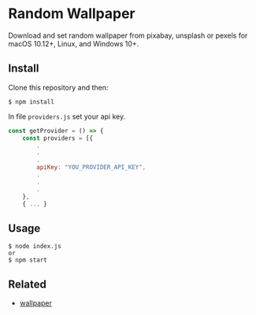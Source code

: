 # Random Wallpaper
Download and set random wallpaper from pixabay, unsplash or pexels for macOS 10.12+, Linux, and Windows 10+.

## Install
Clone this repository and then:
```
$ npm install
```

In file `providers.js` set your api key.

```javascript
const getProvider = () => {
    const providers = [{
        .
        .
        .
        apiKey: "YOU_PROVIDER_API_KEY",
        .
        .
        .
    },
    { ... }
```

## Usage
```
$ node index.js
or
$ npm start
```

## Related
- [wallpaper](https://github.com/sindresorhus/wallpaper)



